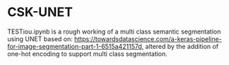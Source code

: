 # CSK-UNET

TESTiou.ipynb is a rough working of a multi class semantic segmentation using UNET based on: https://towardsdatascience.com/a-keras-pipeline-for-image-segmentation-part-1-6515a421157d, altered by the addition of one-hot encoding to support multi class segmentation.
